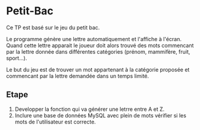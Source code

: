 # Petit-Bac

Ce TP est basé sur le jeu du petit bac.

Le programme génère une lettre automatiquement et l'affiche à l'écran. 
Quand cette lettre apparait le joueur doit alors trouvé des mots commencant par la lettre donnée dans différentes catégories (prénom, mammifère, fruit, sport...).

Le but du jeu est de trouver un mot appartenant à la catégorie proposée et commencant par la lettre demandée dans un temps limité. 

## Etape

1. Developper la fonction qui va générer une letrre entre A et Z.
2. Inclure une base de données MySQL avec plein de mots vérifier si les mots de l'utilisateur est correcte.
